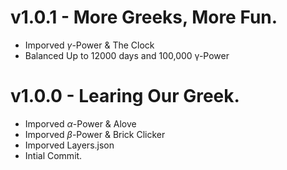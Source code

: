 # v1.0.1 - More Greeks, More Fun.
- Imporved $\gamma$-Power & The Clock
- Balanced Up to 12000 days and 100,000 &gamma;-Power
# v1.0.0 - Learing Our Greek.
- Imporved $\alpha$-Power & Alove
- Imporved $\beta$-Power & Brick Clicker
- Imporved Layers.json
- Intial Commit.
